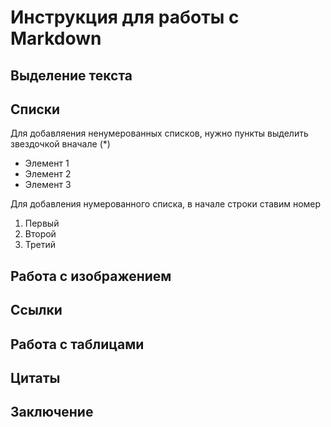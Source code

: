 # Инструкция для работы с Markdown

## Выделение текста

## Списки

Для добавляения ненумерованных списков, нужно пункты выделить звездочкой вначале (*)
* Элемент 1
* Элемент 2
* Элемент 3

Для добавления нумерованного списка, в начале строки ставим номер
1. Первый
2. Второй
3. Третий 

## Работа с изображением

## Ссылки

## Работа с таблицами

## Цитаты

## Заключение 